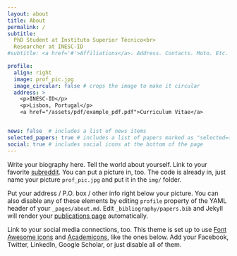 ```yaml
---
layout: about
title: About
permalink: /
subtitle: 
  PhD Student at Instituto Superior Técnico<br> 
  Researcher at INESC-ID
#subtitle: <a href='#'>Affiliations</a>. Address. Contacts. Moto. Etc.

profile:
  align: right  
  image: prof_pic.jpg
  image_circular: false # crops the image to make it circular
  address: >
    <p>INESC-ID</p>
    <p>Lisbon, Portugal</p>
    <a href="/assets/pdf/example_pdf.pdf">Curriculum Vitae</a>


news: false  # includes a list of news items
selected_papers: true # includes a list of papers marked as "selected={true}"
social: true # includes social icons at the bottom of the page
---
```


Write your biography here. Tell the world about yourself. Link to your favorite [subreddit](http://reddit.com). You can put a picture in, too. The code is already in, just name your picture `prof_pic.jpg` and put it in the `img/` folder.

Put your address / P.O. box / other info right below your picture. You can also disable any of these elements by editing `profile` property of the YAML header of your `_pages/about.md`. Edit `_bibliography/papers.bib` and Jekyll will render your [publications page](/al-folio/publications/) automatically.

Link to your social media connections, too. This theme is set up to use [Font Awesome icons](https://fontawesome.com/) and [Academicons](https://jpswalsh.github.io/academicons/), like the ones below. Add your Facebook, Twitter, LinkedIn, Google Scholar, or just disable all of them.
